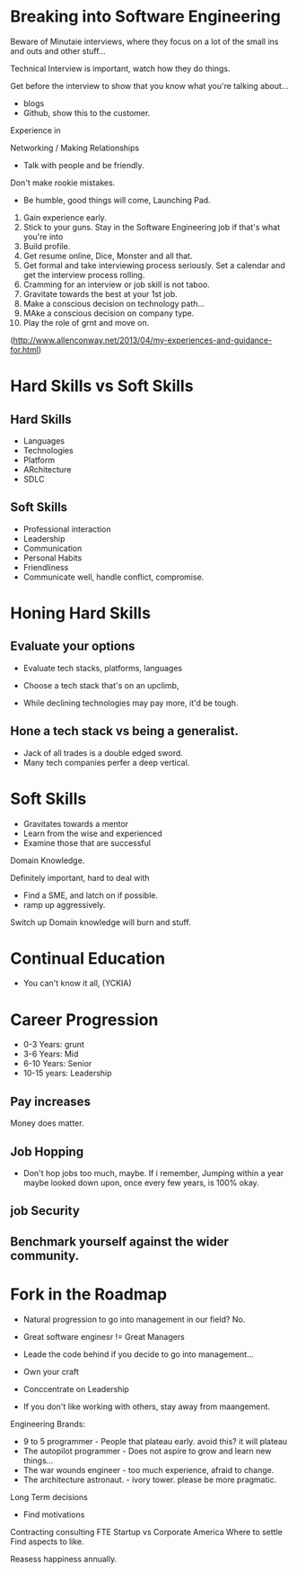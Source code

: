 # Breaking into Software Engineering

Beware of Minutaie interviews, where they focus on a lot of the small ins and outs and other stuff...

Technical Interview is important, watch how they do things.

Get before the interview to show that you know what you're talking about...

* blogs
* Github, show this to the customer.

Experience in 

Networking / Making Relationships

* Talk with people and be friendly.

Don't make rookie mistakes.

* Be humble, good things will come, 
Launching Pad.

1. Gain experience early. 
2. Stick to your guns. Stay in the Software Engineering job if that's what you're into
3. Build profile.
4. Get resume online, Dice, Monster and all that.
5. Get formal and take interviewing process seriously. Set a calendar and get the interview process rolling.
6. Cramming for an interview or job skill is not taboo.
7. Gravitate towards the best at your 1st job.
8. Make a conscious decision on technology path...
9. MAke a conscious decision on company type.
10. Play the role of grnt and move on.

(http://www.allenconway.net/2013/04/my-experiences-and-guidance-for.html)


# Hard Skills vs Soft Skills

## Hard Skills

* Languages
* Technologies
* Platform
* ARchitecture
* SDLC

## Soft Skills

* Professional interaction
* Leadership
* Communication
* Personal Habits
* Friendliness
* Communicate well, handle conflict, compromise. 

# Honing Hard Skills

## Evaluate your options

* Evaluate tech stacks, platforms, languages

* Choose a tech stack that's on an upclimb, 
* While declining technologies may pay more, it'd be tough.

## Hone a tech stack vs being a generalist.

* Jack of all trades is a double edged sword.
* Many tech companies perfer a deep vertical.


# Soft Skills

* Gravitates towards a mentor
* Learn from the wise and experienced
* Examine those that are successful 

Domain Knowledge.

Definitely important, hard to deal with

* Find a SME, and latch on if possible.
* ramp up aggressively.

Switch up Domain knowledge will burn and stuff.


# Continual Education

* You can't know it all,  (YCKIA)

# Career Progression

* 0-3 Years: grunt
* 3-6 Years: Mid
* 6-10 Years: Senior
* 10-15 years: Leadership


## Pay increases

Money does matter.

## Job Hopping

* Don't hop jobs too much, maybe. If i remember, Jumping within a year maybe looked down upon, once every few years, is 100% okay.

## job Security

## Benchmark yourself against the wider community.


# Fork in the Roadmap

* Natural progression to go into management in our field? No. 

* Great software enginesr != Great Managers
* Leade the code behind if you decide to go into management...
* Own your craft
* Conccentrate on Leadership
* If you don't like working with others, stay away from maangement.


Engineering Brands:

* 9 to 5 programmer - People that plateau early. avoid this? it will plateau
* The autopilot programmer - Does not aspire to grow and learn new things...
* The war wounds engineer - too much experience, afraid to change.
* The architecture astronaut. - ivory tower. please be more pragmatic.


Long Term decisions

* Find motivations

Contracting consulting FTE
Startup vs Corporate America
Where to settle
Find aspects to like.



Reasess happiness annually.
